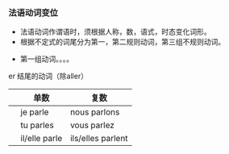 ### 法语动词变位

- 法语动词作谓语时，须根据人称，数，语式，时态变化词形。
- 根据不定式的词尾分为第一，第二规则动词，第三组不规则动词。


+ 第一组动词。。。。

er 结尾的动词（除aller）

|	|单数|复数|
|----|---|----|
|	|je parle | nous parlons|
|   |tu parles| vous parlez |
|   |il/elle parle | ils/elles parlent|
